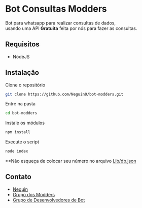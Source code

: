 # Bot Consultas Modders
Bot para whatsapp para realizar consultas de dados,\
usando uma API **Gratuita** feita por nós para fazer as consultas.

## Requisitos
- NodeJS

## Instalação
Clone o repositório
```bash
git clone https://github.com/Neguin0/bot-modders.git
```
Entre na pasta
```bash
cd bot-modders
```
Instale os módulos
```bash
npm install
```
Execute o script
```bash
node index
```
**Não esqueça de colocar seu número no arquivo [Lib/db.json](./lib.db.json)

## Contato
- [Neguin](https://wa.me/556199955345)
- [Grupo dos Modders](https://chat.whatsapp.com/FfYwi4AIMq4LfibL2gcrnC)
- [Grupo de Desenvolvedores de Bot](https://chat.whatsapp.com/DqF68wia7opDATl7q3gNsQ)
